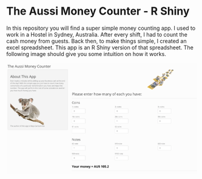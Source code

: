 # The Aussi Money Counter - R Shiny
In this repository you will find a super simple money counting app. I used to work in a Hostel in Sydney, Australia. After every shift, I had to count the cash  money from guests. Back then, to make things simple, I created an excel spreadsheet. This app is an R Shiny version of that spreadsheet. The following image should give you some intuition on how it works.


![Example use](Example.png)

